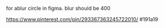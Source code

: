 for ablur circle in figma. blur should be 400

https://www.pinterest.com/pin/293367363245722010/
#191a19